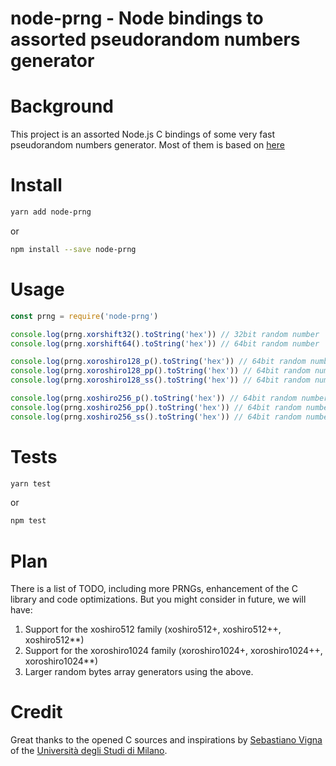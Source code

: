 node-prng - Node bindings to assorted pseudorandom numbers generator
===

# Background

This project is an assorted Node.js C bindings of some very fast pseudorandom numbers generator. Most of them is based on [here](http://prng.di.unimi.it/#speed)

# Install

```bash
yarn add node-prng
```

or

```bash
npm install --save node-prng
```

# Usage

```js
const prng = require('node-prng')

console.log(prng.xorshift32().toString('hex')) // 32bit random number
console.log(prng.xorshift64().toString('hex')) // 64bit random number

console.log(prng.xoroshiro128_p().toString('hex')) // 64bit random number, super fast, less "reliable"
console.log(prng.xoroshiro128_pp().toString('hex')) // 64bit random number, fast
console.log(prng.xoroshiro128_ss().toString('hex')) // 64bit random number, very fast

console.log(prng.xoshiro256_p().toString('hex')) // 64bit random number, super fast
console.log(prng.xoshiro256_pp().toString('hex')) // 64bit random number, very fast
console.log(prng.xoshiro256_ss().toString('hex')) // 64bit random number, very fast
```

# Tests

```bash
yarn test
```

or

```bash
npm test
```

# Plan

There is a list of TODO, including more PRNGs, enhancement of the C library and code optimizations. But you might consider in future, we will have:

1. Support for the xoshiro512 family (xoshiro512+, xoshiro512++, xoshiro512**)
2. Support for the xoroshiro1024 family (xoroshiro1024+, xoroshiro1024++, xoroshiro1024**)
3. Larger random bytes array generators using the above.

# Credit

Great thanks to the opened C sources and inspirations by [Sebastiano Vigna](http://vigna.di.unimi.it) of the [Università degli Studi di Milano](http://www.unimi.it/).
